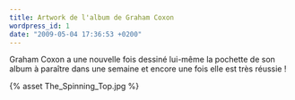 ```yaml
---
title: Artwork de l'album de Graham Coxon
wordpress_id: 1
date: "2009-05-04 17:36:53 +0200"
---
```


Graham Coxon a une nouvelle fois dessiné lui-même la pochette de son album à
paraître dans une semaine et encore une fois elle est très réussie !

{% asset The_Spinning_Top.jpg %}
